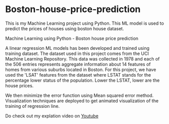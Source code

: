 # Boston-house-price-prediction
This is my Machine Learning project using Python. This ML model is used to predict the prices of houses using boston house dataset.

Machine Learning using Python - Boston house price prediction

A linear regression ML models has been developed and trained using training dataset. The dataset used in this project comes from the UCI Machine Learning Repository. This data was collected in 1978 and each of the 506 entries represents aggregate information about 14 features of homes from various suburbs located in Boston.
For this project, we have used the 'LSAT' features from the dataset where LSTAT stands for the percentage lower status of the population. Lower the LSTAT, lower are the house prices.

We then minimize the error function using Mean squared error method. Visualization techniques are deployed to get animated visualization of the training of regression line. 

Do check out my explation video on [Youtube](https://youtu.be/rfelctm4UIc)

